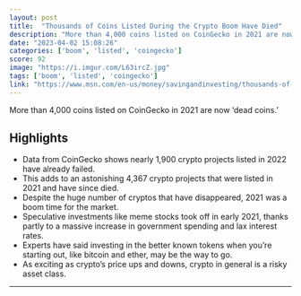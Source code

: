 ```yaml
---
layout: post
title:  "Thousands of Coins Listed During the Crypto Boom Have Died"
description: "More than 4,000 coins listed on CoinGecko in 2021 are now ‘dead coins.’"
date: "2023-04-02 15:08:26"
categories: ['boom', 'listed', 'coingecko']
score: 92
image: "https://i.imgur.com/L63ircZ.jpg"
tags: ['boom', 'listed', 'coingecko']
link: "https://www.msn.com/en-us/money/savingandinvesting/thousands-of-coins-listed-during-the-crypto-boom-have-died/ar-AA19jSW1"
---
```


More than 4,000 coins listed on CoinGecko in 2021 are now ‘dead coins.’

## Highlights

- Data from CoinGecko shows nearly 1,900 crypto projects listed in 2022 have already failed.
- This adds to an astonishing 4,367 crypto projects that were listed in 2021 and have since died.
- Despite the huge number of cryptos that have disappeared, 2021 was a boom time for the market.
- Speculative investments like meme stocks took off in early 2021, thanks partly to a massive increase in government spending and lax interest rates.
- Experts have said investing in the better known tokens when you’re starting out, like bitcoin and ether, may be the way to go.
- As exciting as crypto’s price ups and downs, crypto in general is a risky asset class.

---
